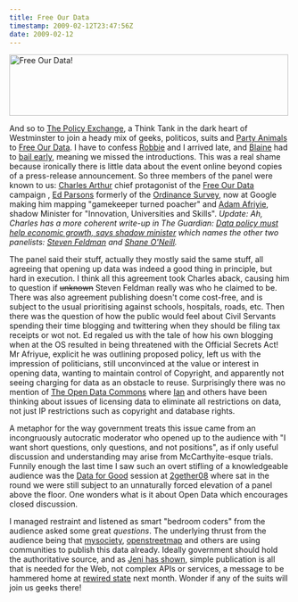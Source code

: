 ```yaml
---
title: Free Our Data
timestamp: 2009-02-12T23:47:56Z
date: 2009-02-12
---
```


<a href="http://www.flickr.com/photos/psd/3269165643/" title="Free Our Data! by psd, on Flickr"><img src="http://farm4.static.flickr.com/3308/3269165643_961bf1ea1b.jpg" width="500" height="110" alt="Free Our Data!" /></a>
<p>And so to <a href="http://www.policyexchange.org.uk/">The Policy Exchange</a>, a Think Tank in the dark heart of Westminster to join a heady mix of geeks, politicos, suits and <a href="http://en.wikipedia.org/wiki/Party_Animals_(TV_series)">Party Animals</a> to <a href="http://www.freeourdata.org.uk/blog/?p=288">Free Our Data</a>. I have to confess <a href="http://blog.iclutton.com/">Robbie</a> and I arrived late, and <a href="http://romeda.org/">Blaine</a> had to <a href="http://twitter.com/blaine/status/1196195473">bail early</a>, meaning we missed the introductions. This was a real shame because ironically there is little data about the event online beyond copies of a press-release announcement. So three members of the panel were known to us: <a href="http://www.guardian.co.uk/profile/charlesarthur">Charles Arthur</a> chief protagonist of the <a href="http://www.freeourdata.org.uk/">Free Our Data</a> campaign , <a href="http://www.edparsons.com/">Ed Parsons</a> formerly of the <a href="http://en.wikipedia.org/wiki/Ordnance_Survey">Ordinance Survey</a>, now at Google making him mapping "gamekeeper turned poacher" and <a href="http://www.theyworkforyou.com/mp/adam_afriyie/windsor">Adam Afriyie</a>, shadow Minister for "Innovation, Universities and Skills". <i>Update: Ah, Charles has a more coherent write-up in The Guardian: <a href="http://www.guardian.co.uk/technology/2009/feb/12/data-policy">Data policy must help economic growth, says shadow minister</a> which names the other two panelists: <a href="http://Giscussions.blogspot.com/">Steven Feldman</a> and <a href="http://www.shaneoneill.co.uk/">Shane O'Neill</a>.</i></p><p>The panel said their stuff, actually they mostly said the same stuff, all agreeing that opening up data was indeed a good thing in principle, but hard in execution. I think all this agreement took Charles aback, causing him to question if <strike>unknown</strike> Steven Feldman really was who he claimed to be. There was also agreement publishing doesn't come cost-free, and is subject to the usual prioritising against schools, hospitals, roads, etc. Then there was the question of how the public would feel about Civil Servants spending their time blogging and twittering when they should be filing tax receipts or wot not. Ed regaled us with the tale of how his own blogging when at the OS resulted in being threatened with the Official Secrets Act! Mr Afriyue, explicit he was outlining proposed policy, left us with the impression of  politicians, still unconvinced at the value or interest in opening data, wanting to maintain control of Copyright, and apparently not seeing charging for data as an obstacle to reuse. Surprisingly there was no mention of <a href="http://opendatacommons.org">The Open Data Commons</a> where <a href="http://iandavis.com/blog/">Ian</a> and others have been thinking about issues of licensing data to eliminate all restrictions on data, not just IP restrictions such as copyright and database rights.</p><p></p><p>A metaphor for the way government treats this issue came from an incongruously autocratic moderator who opened up to the audience with "I want short questions, only questions, and not positions", as if only useful discussion and understanding may arise from McCarthyite-esque trials. Funnily enough the last time I saw such an overt stifling of a knowledgeable audience was the <a href="http://2gether08.crowdvine.com/talks/show/485">Data for Good</a> session at <a href="http://open2gether.com">2gether08</a> where sat in the round we were still subject to an unnaturally forced elevation of a panel above the floor. One wonders what is it about Open Data which encourages closed discussion.</p>
<p>I managed restraint and listened as smart "bedroom coders" from the audience asked some great <i>questions</i>. The underlying thrust from the audience being that <a href="http://mysociety.org">mysociety</a>, <a href="http://www.openstreetmap.org/">openstreetmap</a> and others are using communities to publish this data already. Ideally government should hold the authoritative source, and as <a href="http://www.jenitennison.com/blog/node/100">Jeni has shown</a>, simple publication is all that is needed for the Web, not complex APIs or services, a message to be hammered home at <a href="http://rewiredstate.org/">rewired state</a> next month. Wonder if any of the suits will join us geeks there!</p>
